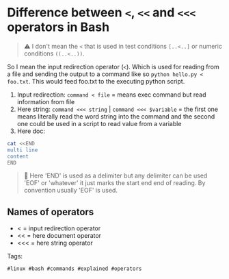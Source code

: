 # Difference between `<`, `<<` and `<<<` operators in Bash 

> ⚠️  I don't mean the `<` that is used in test conditions `[..<..]` or numeric
conditions `((..<..))`.

So I mean the input redirection operator (`<`). Which is used for reading from
a file and sending the output to a command like so `python hello.py < foo.txt`.
This would feed foo.txt to the executing python script.

1. Input redirection: `command < file` = means exec command but read
   information from file
2. Here string: `command <<< string`  | `command <<< $variable` = the first one
   means literally read the word string into the command and the second one
   could be used in a script to read value from a variable
3. Here doc:

```bash
cat <<END
multi line 
content
END
```

> 📝 Here 'END' is used as a delimiter but any delimiter can be used 'EOF' or
'whatever' it just marks the start end end of reading. By convention usually
'EOF' is used.

## Names of operators

* < = input redirection operator
* << = here document operator
* <<< = here string operator

Tags:

    #linux #bash #commands #explained #operators

